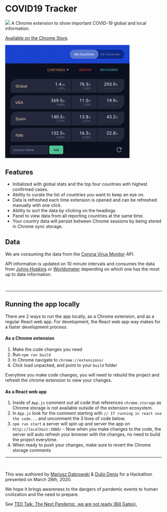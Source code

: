 # COVID19 Tracker
![](art/.png?raw=true)
A Chrome extension to show important COVID-19 global and local information.

[Available on the Chrome Store](https://chrome.google.com/webstore/detail/dccmmkjdbpdlcallijclmjkhmpciajdj/).

<img src="./banner.jpg" width="400">

## Features
- Initialized with global stats and the top four countries with highest confirmed cases.
- Ability to curate the list of countries you want to keep an eye on.
- Data is refreshed each time extension is opened and can be refreshed manually with one click.
- Ability to sort the data by clicking on the headings.
- Panel to view data from all reporting countries at the same time.
- Your country data will persist between Chrome sessions by being stored in Chrome sync storage.


## Data
We are consuming the data from the [Corona Virus Monitor](https://rapidapi.com/astsiatsko/api/coronavirus-monitor?endpoint=apiendpoint_f48abf8b-68b3-4012-97ee-f0cc72cff406) API.

API information is updated on 10 minute intervals and consumes the data from [Johns Hopkins](https://coronavirus.jhu.edu/map.html) or [Worldometer](https://www.worldometers.info/coronavirus/) depending on which one has the most up to date information.

<br>

----

## Running the app locally

There are 2 ways to run the app locally, as a Chrome extension, and as a regular React web app. For development, the React web app way makes for a faster development process.

#### As a Chrome extension

1. Make the code changes you need
2. Run `npm run build`
3. In Chrome navigate to `chrome://extensions/`
4. Click load unpacked, and point to your `build` folder

Everytime you make code changes, you will need to rebuild the project and refresh the chrome extension to view your changes.

#### As a React web app

1. Inside of `App.js` comment out all code that references `chrome.storage` as Chrome storage is not available outside of the extension ecosystem.
2. In `App.js` look for the comment starting with `// If running in react use the code...` and uncomment the 3 lines of code below.
3. `npm run start` a server will spin up and server the app on `http://localhost:3000/` - Now when you make changes to the code, the server will auto refresh your browser with the changes, no need to build the project everytime.
4. When ready to push your changes, make sure to revert the Chrome storage comments

----

<br>

This was authored by [Mariusz Dabrowski](https://github.com/MariuszDabrowski) & [Dulio Denis](https://github.com/duliodenis) for a Hackathon presented on March 28th, 2020.

We hope it brings awareness to the dangers of pandemic events to human civilization and the need to prepare.

See [TED Talk: The Next Pandemic, we are not ready (Bill Gates).](https://www.youtube.com/watch?v=6Af6b_wyiwI)
